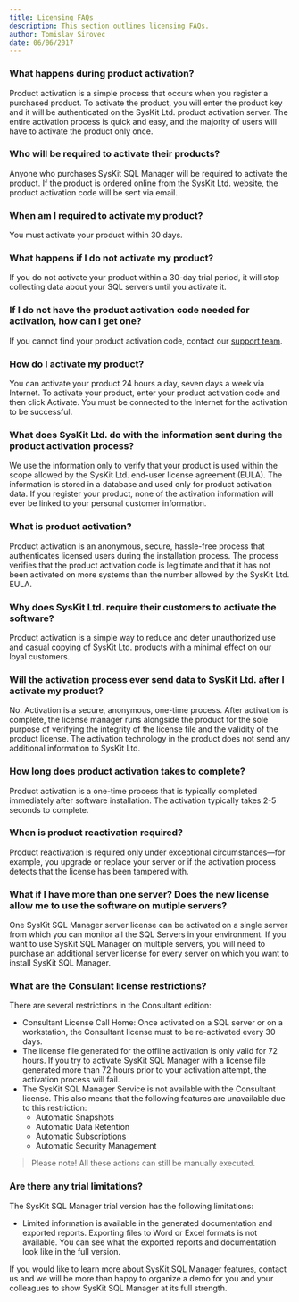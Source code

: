 ```yaml
---
title: Licensing FAQs
description: This section outlines licensing FAQs.
author: Tomislav Sirovec
date: 06/06/2017
---
```

### What happens during product activation?

Product activation is a simple process that occurs when you register a purchased product. To activate the product, you will enter the product key and it will be authenticated on the SysKit Ltd. product activation server. The entire activation process is quick and easy, and the majority of users will have to activate the product only once.

### Who will be required to activate their products?

Anyone who purchases SysKit SQL Manager will be required to activate the product. If the product is ordered online from the SysKit Ltd. website, the product activation code will be sent via email.

### When am I required to activate my product?

You must activate your product within 30 days.

### What happens if I do not activate my product?

If you do not activate your product within a 30-day trial period, it will stop collecting data about your SQL servers until you activate it.

### If I do not have the product activation code needed for activation, how can I get one?

If you cannot find your product activation code, contact our [support team](https://www.sqldockit.com/support/).

### How do I activate my product?

You can activate your product 24 hours a day, seven days a week via Internet. To activate your product, enter your product activation code and then click Activate. You must be connected to the Internet for the activation to be successful.

### What does SysKit Ltd. do with the information sent during the product activation process?

We use the information only to verify that your product is used within the scope allowed by the SysKit Ltd. end-user license agreement (EULA). The information is stored in a database and used only for product activation data. If you register your product, none of the activation information will ever be linked to your personal customer information.

### What is product activation?

Product activation is an anonymous, secure, hassle-free process that authenticates licensed users during the installation process. The process verifies that the product activation code is legitimate and that it has not been activated on more systems than the number allowed by the SysKit Ltd. EULA.

### Why does SysKit Ltd. require their customers to activate the software?

Product activation is a simple way to reduce and deter unauthorized use and casual copying of SysKit Ltd. products with a minimal effect on our loyal customers.

### Will the activation process ever send data to SysKit Ltd. after I activate my product?

No. Activation is a secure, anonymous, one-time process. After activation is complete, the license manager runs alongside the product for the sole purpose of verifying the integrity of the license file and the validity of the product license. The activation technology in the product does not send any additional information to SysKit Ltd.

### How long does product activation takes to complete?

Product activation is a one-time process that is typically completed immediately after software installation. The activation typically takes 2-5 seconds to complete.

### When is product reactivation required?

Product reactivation is required only under exceptional circumstances—for example, you upgrade or replace your server or if the activation process detects that the license has been tampered with.

### What if I have more than one server? Does the new license allow me to use the software on mutiple servers?

One SysKit SQL Manager server license can be activated on a single server from which you can monitor all the SQL Servers in your environment. If you want to use SysKit SQL Manager on multiple servers, you will need to purchase an additional server license for every server on which you want to install SysKit SQL Manager.

### What are the Consulant license restrictions?

There are several restrictions in the Consultant edition:

* Consultant License Call Home: Once activated on a SQL server or on a workstation, the Consultant license must to be re-activated every 30 days.
* The license file generated for the offline activation is only valid for 72 hours. If you try to activate SysKit SQL Manager with a license file generated more than 72 hours prior to your activation attempt, the activation process will fail.
* The SysKit SQL Manager Service is not available with the Consultant license. This also means that the following features are unavailable due to this restriction:
  * Automatic Snapshots
  * Automatic Data Retention
  * Automatic Subscriptions
  * Automatic Security Management

> Please note! All these actions can still be manually executed. 

### Are there any trial limitations?

The SysKit SQL Manager trial version has the following limitations:

* Limited information is available in the generated documentation and exported reports. Exporting files to Word or Excel formats is not available. You can see what the exported reports and documentation look like in the full version.

If you would like to learn more about SysKit SQL Manager features, contact us and we will be more than happy to organize a demo for you and your colleagues to show SysKit SQL Manager at its full strength.







